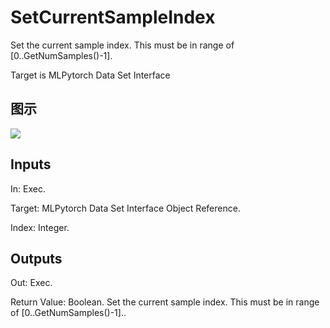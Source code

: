 # SetCurrentSampleIndex

Set the current sample index. This must be in range of [0..GetNumSamples()-1].

Target is MLPytorch Data Set Interface

## 图示

![]($-20221218-21141519.png)

## Inputs

In: Exec.

Target: MLPytorch Data Set Interface Object Reference.

Index: Integer.  

## Outputs

Out: Exec.

Return Value: Boolean. Set the current sample index. This must be in range of [0..GetNumSamples()-1]..

